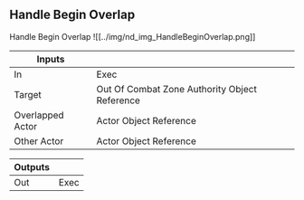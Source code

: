 ## Handle Begin Overlap
Handle Begin Overlap
![[../img/nd_img_HandleBeginOverlap.png]]

|Inputs||
|--|--|
| In | Exec |
| Target | Out Of Combat Zone Authority Object Reference |
| Overlapped Actor | Actor Object Reference |
| Other Actor | Actor Object Reference |

|Outputs||
|--|--|
| Out | Exec |
